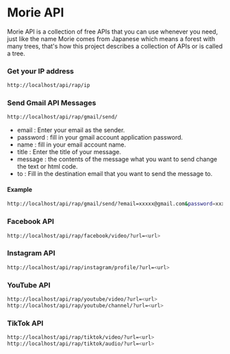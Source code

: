 # Morie API

Morie API is a collection of free APIs that you can use whenever you need, just like the name Morie comes from Japanese which means a forest with many trees, that's how this project describes a collection of APIs or is called a tree.

### Get your IP address

```bash
http://localhost/api/rap/ip
```

### Send Gmail API Messages

```bash
http://localhost/api/rap/gmail/send/
```

-   email : Enter your email as the sender.
-   password : fill in your gmail account application password.
-   name : fill in your email account name.
-   title : Enter the title of your message.
-   message : the contents of the message what you want to send change the text or html code.
-   to : Fill in the destination email that you want to send the message to.

#### Example

```bash
http://localhost/api/rap/gmail/send/?email=xxxxx@gmail.com&password=xxxxxxxxxx&name=Jhon Doe&title=Hari, here is a message for you&message=How are you?&to=xxxxx@gmail.com
```

### Facebook API

```bash
http://localhost/api/rap/facebook/video/?url=<url>
```

### Instagram API

```bash
http://localhost/api/rap/instagram/profile/?url=<url>
```

### YouTube API

```bash
http://localhost/api/rap/youtube/video/?url=<url>
http://localhost/api/rap/youtube/channel/?url=<url>
```

### TikTok API

```bash
http://localhost/api/rap/tiktok/video/?url=<url>
http://localhost/api/rap/tiktok/audio/?url=<url>
```
